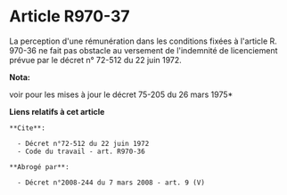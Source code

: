 # Article R970-37

La perception d'une rémunération dans les conditions fixées à l'article R. 970-36 ne fait pas obstacle au versement de
l'indemnité de licenciement prévue par le décret n° 72-512 du 22 juin 1972.

**Nota:**

voir pour les mises à jour le décret 75-205 du 26 mars 1975*

**Liens relatifs à cet article**

	**Cite**:

	  - Décret n°72-512 du 22 juin 1972
	  - Code du travail - art. R970-36

	**Abrogé par**:

	  - Décret n°2008-244 du 7 mars 2008 - art. 9 (V)
